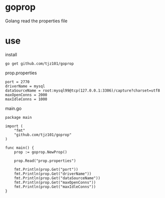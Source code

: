 # goprop
Golang read the properties file

# use

install
```
go get github.com/tjz101/goprop
```
prop.properties
```
port = 2770
driverName = mysql
dataSourceName = root:mysql99@tcp(127.0.0.1:3306)/capture?charset=utf8
maxOpenConns = 2000
maxIdleConns = 1000
```
main.go
```
package main

import (
	"fmt"
	"github.com/tjz101/goprop"
)

func main() {
	prop := goprop.NewProp()

	prop.Read("prop.properties")

	fmt.Println(prop.Get("port"))
	fmt.Println(prop.Get("driverName"))
	fmt.Println(prop.Get("dataSourceName"))
	fmt.Println(prop.Get("maxOpenConns"))
	fmt.Println(prop.Get("maxIdleConns"))
}
```

